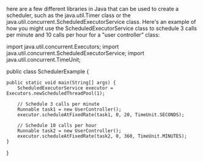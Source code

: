 here are a few different libraries in Java that can be used to create a scheduler,
such as the java.util.Timer class or the java.util.concurrent.ScheduledExecutorService class.
Here's an example of how you might use the ScheduledExecutorService class to schedule 3 calls
per minute and 10 calls per hour for a "user controller" class:

import java.util.concurrent.Executors;
import java.util.concurrent.ScheduledExecutorService;
import java.util.concurrent.TimeUnit;

public class SchedulerExample {

    public static void main(String[] args) {
        ScheduledExecutorService executor = Executors.newScheduledThreadPool(1);

        // Schedule 3 calls per minute
        Runnable task1 = new UserController();
        executor.scheduleAtFixedRate(task1, 0, 20, TimeUnit.SECONDS);

        // Schedule 10 calls per hour
        Runnable task2 = new UserController();
        executor.scheduleAtFixedRate(task2, 0, 360, TimeUnit.MINUTES);
    }

}
